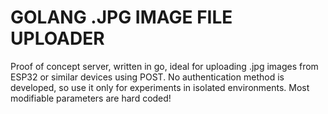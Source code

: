 
# GOLANG .JPG IMAGE FILE UPLOADER

Proof of concept server, written in go, ideal for uploading .jpg images from ESP32 or similar devices using POST.
No authentication method is developed, so use it only for experiments in isolated environments.
Most modifiable parameters are hard coded!
